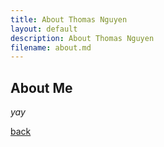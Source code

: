 ```yaml
---
title: About Thomas Nguyen
layout: default
description: About Thomas Nguyen
filename: about.md
---
```


## About Me

_yay_

[back](./)